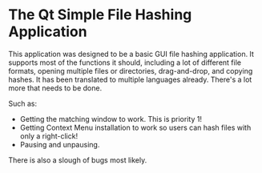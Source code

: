 # The Qt Simple File Hashing Application

This application was designed to be a basic GUI file hashing application. It supports most of the functions it should, including a lot of different file formats, opening multiple files or directories, drag-and-drop, and copying hashes. It has been translated to multiple languages already. There's a lot more that needs to be done.

Such as:

- Getting the matching window to work. This is priority 1!
- Getting Context Menu installation to work so users can hash files with only a right-click!
- Pausing and unpausing.

There is also a slough of bugs most likely.